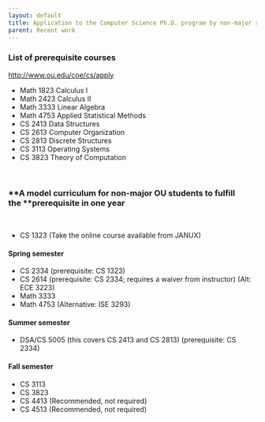 ```yaml
---
layout: default
title: Application to the Computer Science Ph.D. program by non-major students
parent: Recent work
---
```



### **List of prerequisite courses**

<http://www.ou.edu/coe/cs/apply>

  * Math 1823 Calculus I
  * Math 2423 Calculus II
  * Math 3333 Linear Algebra
  * Math 4753 Applied Statistical Methods
  * CS 2413 Data Structures
  * CS 2613 Computer Organization
  * CS 2813 Discrete Structures
  * CS 3113 Operating Systems
  * CS 3823 Theory of Computation

&nbsp;

### **A model curriculum for non-major OU students to fulfill the ****prerequisite in one year**

&nbsp;

  * CS 1323 (Take the online course available from JANUX)

#### **Spring semester**

  * CS 2334 (prerequisite: CS 1323)
  * CS 2614 (prerequisite: CS 2334; requires a waiver from instructor) (Alt: ECE 3223)
  * Math 3333
  * Math 4753 (Alternative: ISE 3293)

#### **Summer semester**

  * DSA/CS 5005 (this covers CS 2413 and CS 2813) (prerequisite: CS 2334)

#### **Fall semester**

  * CS 3113
  * CS 3823
  * CS 4413 (Recommended, not required)
  * CS 4513 (Recommended, not required)